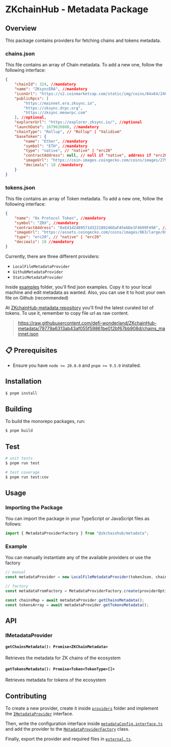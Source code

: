 # ZKchainHub - Metadata Package

## Overview

This package contains providers for fetching chains and tokens metadata.

### chains.json

This file contains an array of Chain metadata. To add a new one, follow the following interface:

```json
{
    "chainId": 324, //mandatory
    "name": "ZKsyncERA", //mandatory
    "iconUrl": "https://s2.coinmarketcap.com/static/img/coins/64x64/24091.png", //optional
    "publicRpcs": [
        "https://mainnet.era.zksync.io",
        "https://zksync.drpc.org",
        "https://zksync.meowrpc.com"
    ], //optional,
    "explorerUrl": "https://explorer.zksync.io/", //optional
    "launchDate": 1679626800, //mandatory
    "chainType": "Rollup", // "Rollup" | "Validium"
    "baseToken": {
        "name": "Ether", //mandatory
        "symbol": "ETH", //mandatory
        "type": "native", // "native" | "erc20"
        "contractAddress": null, // null if "native", address if "erc20"
        "imageUrl": "https://coin-images.coingecko.com/coins/images/279/large/ethereum.png?1696501628", //optional
        "decimals": 18 //mandatory
    }
}
```

### tokens.json

This file contains an array of Token metadata. To add a new one, follow the following interface:

```json
{
    "name": "0x Protocol Token", //mandatory
    "symbol": "ZRX", //mandatory
    "contractAddress": "0xE41d2489571d322189246DaFA5ebDe1F4699F498", // null if "native", address if "erc20"
    "imageUrl": "https://assets.coingecko.com/coins/images/863/large/0x.png?1696501996", //optional
    "type": "erc20", // "native" | "erc20"
    "decimals": 18 //mandatory
}
```

Currently, there are three different providers:

-   `LocalFileMetadataProvider`
-   `GithubMetadataProvider`
-   `StaticMetadataProvider`

Inside [examples](./examples/) folder, you'll find json examples. Copy it to your local machine and edit metadata as wanted. Also, you can use it to host your own file on Github (recommended)

At [ZKchainHub-metadata repository](https://github.com/defi-wonderland/ZKchainHub-metadata) you'll find the latest curated list of tokens. To use it, remember to copy file url as raw content.

> https://raw.githubusercontent.com/defi-wonderland/ZKchainHub-metadata/79779a6313ab43af055f59861be012bf67bb908d/chains_mainnet.json

## 📋 Prerequisites

-   Ensure you have `node >= 20.0.0` and `pnpm >= 9.5.0` installed.

## Installation

```bash
$ pnpm install
```

## Building

To build the monorepo packages, run:

```bash
$ pnpm build
```

## Test

```bash
# unit tests
$ pnpm run test

# test coverage
$ pnpm run test:cov
```

## Usage

### Importing the Package

You can import the package in your TypeScript or JavaScript files as follows:

```typescript
import { MetadataProviderFactory } from "@zkchainhub/metadata";
```

### Example

You can manually instantiate any of the available providers or use the factory

```typescript
// manual
const metadataProvider = new LocalFileMetadataProvider(tokenJson, chainsJson, logger);

// factory
const metadataFromFactory = MetadataProviderFactory.create(providerOptions, additionalDependencies);

const chainsMap = await metadataProvider.getChainsMetadata();
const tokensArray = await metadataProvider.getTokensMetadata();
```

## API

### IMetadataProvider

#### `getChainsMetadata(): Promise<ZKChainMetadata>`

Retrieves the metadata for ZK chains of the ecosystem

#### `getTokensMetadata(): Promise<Token<TokenType>[]>`

Retrieves metadata for tokens of the ecosystem

## Contributing

To create a new provider, create it inside [`providers`](./src/providers/) folder and implement the [`IMetadataProvider`](./src/interfaces/metadata.interface.ts) interface.

Then, write the configuration interface inside [`metadataConfig.interface.ts`](./src/interfaces/metadataConfig.interface.ts) and add the provider to the [`MetadataProviderFactory`](./src/factory/index.ts) class.

Finally, export the provider and required files in [`external.ts`](./src/external.ts).
